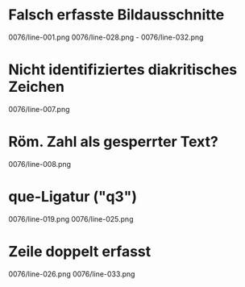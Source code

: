 # Falsch erfasste Bildausschnitte
0076/line-001.png
0076/line-028.png - 0076/line-032.png
# Nicht identifiziertes diakritisches Zeichen
0076/line-007.png
# Röm. Zahl als gesperrter Text?
0076/line-008.png
# que-Ligatur ("q3")
0076/line-019.png
0076/line-025.png
# Zeile doppelt erfasst
0076/line-026.png
0076/line-033.png

